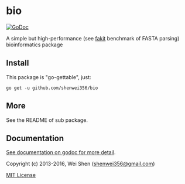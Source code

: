 bio
===
[![GoDoc](https://godoc.org/github.com/shenwei356/bio?status.svg)](https://godoc.org/github.com/shenwei356/bio)

A simple but high-performance 
(see [fakit](https://github.com/shenwei356/fakit#benchmark) benchmark of FASTA parsing) 
bioinformatics package


Install
-------
This package is "go-gettable", just:

    go get -u github.com/shenwei356/bio


More
----
See the README of sub package.

Documentation
-------------
[See documentation on godoc for more detail](https://godoc.org/github.com/shenwei356/bio/).

Copyright (c) 2013-2016, Wei Shen (shenwei356@gmail.com)

[MIT License](https://github.com/shenwei356/bio/blob/master/LICENSE)

